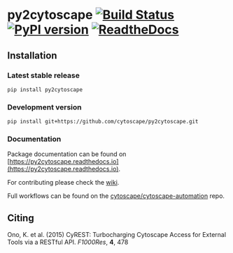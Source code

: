 # py2cytoscape [![Build Status](https://travis-ci.org/cytoscape/py2cytoscape.svg?branch=master)](https://travis-ci.org/cytoscape/py2cytoscape) [![PyPI version](https://badge.fury.io/py/py2cytoscape.svg)](https://badge.fury.io/py/py2cytoscape) [![ReadtheDocs](https://readthedocs.org/projects/py2cytoscape/badge/?version=latest)](https://py2cytoscape.readthedocs.io)

## Installation

### Latest stable release

```shell
pip install py2cytoscape
```

### Development version

```shell
pip install git+https://github.com/cytoscape/py2cytoscape.git
```

### Documentation

Package documentation can be found on [https://py2cytoscape.readthedocs.io](https://py2cytoscape.readthedocs.io).

For contributing please check the [wiki](https://github.com/cytoscape/py2cytoscape/wiki).

Full workflows can be found on the [cytoscape/cytoscape-automation](https://github.com/cytoscape/cytoscape-automation) repo.

## Citing

Ono, K. et al. (2015) CyREST: Turbocharging Cytoscape Access for External Tools via a RESTful API. *F1000Res*, **4**, 478

